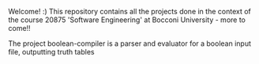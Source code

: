 Welcome! :) 
This repository contains all the projects done in the context of the course 20875 'Software Engineering' at Bocconi University - more to come!!

The project boolean-compiler is a parser and evaluator for a boolean input file, outputting truth tables
